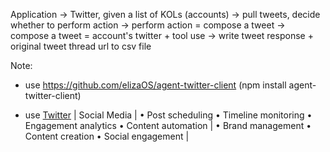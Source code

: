 Application -> 
Twitter, given a list of KOLs (accounts) ->
pull tweets, decide whether to perform action ->
perform action = compose a tweet ->
compose a tweet = account's twitter + tool use ->
write tweet response + original tweet thread url to csv file



Note:
- use https://github.com/elizaOS/agent-twitter-client (npm install agent-twitter-client)

- use [Twitter](https://github.com/elizaos-plugins/client-twitter) | Social Media | • Post scheduling • Timeline monitoring • Engagement analytics • Content automation | • Brand management • Content creation • Social engagement |





